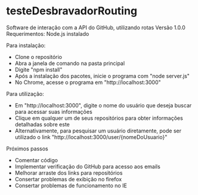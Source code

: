 # testeDesbravadorRouting
Software de interação com a API do GitHub, utilizando rotas
Versão 1.0.0
Requerimentos: Node.js instalado

Para instalação:
- Clone o repositório
- Abra a janela de comando na pasta principal
- Digite "npm install"
- Após a instalação dos pacotes, inicie o programa com "node server.js"
- No Chrome, acesse o programa em "http://localhost:3000"

Para utilização:
- Em "http://localhost:3000", digite o nome do usuário que deseja buscar para acessar suas informações
- Clique em qualquer um de seus repositórios para obter informações detalhadas sobre este
- Alternativamente, para pesquisar um usuário diretamente, pode ser utilizado o link "http://localhost:3000/user/{nomeDoUsuario}"


Próximos passos
- Comentar código
- Implementar verificação do GitHub para acesso aos emails
- Melhorar arraste dos links para repositórios
- Consertar problemas de exibição no firefox
- Consertar problemas de funcionamento no IE
